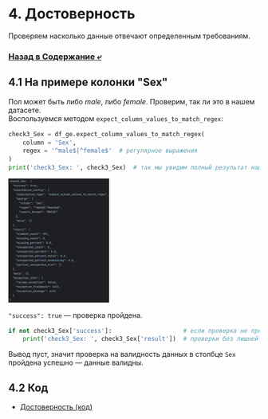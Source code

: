 # 4. Достоверность
Проверяем насколько данные отвечают определенным требованиям.  

### [Назад в Содержание ⤶](/data/gx.md)

## 4.1 На примере колонки "Sex"
Пол может быть либо _male_, либо _female_. Проверим, так ли это в нашем датасете.  
Воспользуемся методом `expect_column_values_to_match_regex`:  

```python
check3_Sex = df_ge.expect_column_values_to_match_regex(
    column = 'Sex',
    regex = '^male$|^female$'  # регулярное выражения
)
print('check3_Sex: ', check3_Sex)  # так мы увидим полный результат нашей проверки
```

<img src="/img/gx_4.1.png" width="40%">

`"success": true` — проверка пройдена.  

```python
if not check3_Sex['success']:                    # если проверка не пройдена, то мы увидим результаты
    print('check3_Sex: ', check3_Sex['result'])  # проверки без лишней информации
```

Вывод пуст, значит проверка на валидность данных в столбце `Sex` пройдена успешно — данные валидны.  

## 4.2 Код
- [Достоверность (код)](04_validity.py)
